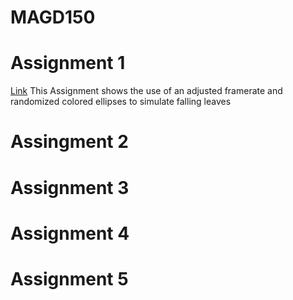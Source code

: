 # MAGD150

# Assignment 1
[Link](https://github.com/Sir-Underdoge/MAGD150/blob/gh-pages/f18_magd150_lab07_Collins/Assignment1.pde)
This Assignment shows the use of an adjusted framerate and randomized colored ellipses to simulate falling leaves

# Assingment 2



# Assignment 3

# Assignment 4

# Assignment 5
